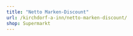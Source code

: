 ```yaml
---
title: "Netto Marken-Discount"
url: /kirchdorf-a-inn/netto-marken-discount/
shop: Supermarkt
---
```

